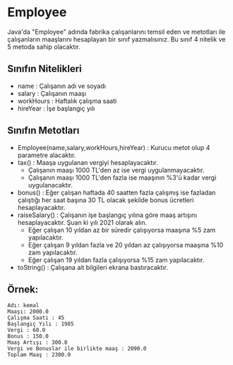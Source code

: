 # Employee

Java'da "Employee" adında fabrika çalışanlarını temsil eden ve metotları ile çalışanların maaşlarını hesaplayan bir sınıf yazmalısınız. Bu sınıf 4 nitelik ve 5 metoda sahip olacaktır.

## Sınıfın Nitelikleri

* name : Çalışanın adı ve soyadı
* salary : Çalışanın maaşı
* workHours : Haftalık çalışma saati
* hireYear : İşe başlangıç yılı

## Sınıfın Metotları

* Employee(name,salary,workHours,hireYear) : Kurucu metot olup 4 parametre alacaktır.
*  tax() : Maaşa uygulanan vergiyi hesaplayacaktır.
    * Çalışanın maaşı 1000 TL'den az ise vergi uygulanmayacaktır.
    * Çalışanın maaşı 1000 TL'den fazla ise maaşının %3'ü kadar vergi uygulanacaktır.
* bonus() : Eğer çalışan haftada 40 saatten fazla çalışmış ise fazladan çalıştığı her saat başına 30 TL olacak şekilde bonus ücretleri hesaplayacaktır.
* raiseSalary() : Çalışanın işe başlangıç yılına göre maaş artışını hesaplayacaktır. Şuan ki yılı 2021 olarak alın.
    * Eğer çalışan 10 yıldan az bir süredir çalışıyorsa maaşına %5 zam yapılacaktır.
    * Eğer çalışan 9 yıldan fazla ve 20 yıldan az çalışıyorsa maaşına %10 zam yapılacaktır.
    * Eğer çalışan 19 yıldan fazla çalışıyorsa %15 zam yapılacaktır.
* toString() : Çalışana ait bilgileri ekrana bastıracaktır.

## Örnek:
```
Adı: kemal
Maaşı: 2000.0
Çalışma Saati : 45
Başlangıç Yılı : 1985
Vergi : 60.0
Bonus : 150.0
Maaş Artışı : 300.0
Vergi ve Bonuslar ile birlikte maaş : 2090.0
Toplam Maaş : 2300.0
```

